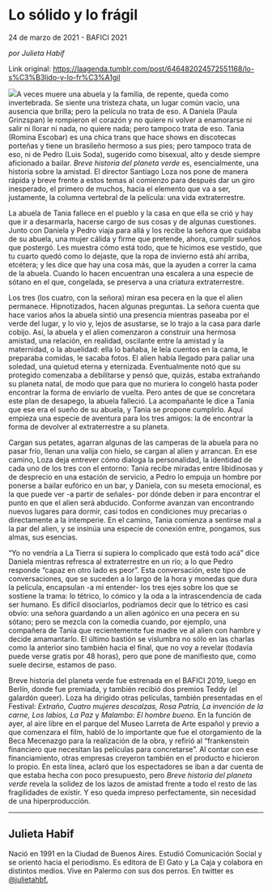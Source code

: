 # Lo sólido y lo frágil



24 de marzo de 2021 - BAFICI 2021

_por Julieta Habif_

Link original: https://laagenda.tumblr.com/post/646482024572551168/lo-s%C3%B3lido-y-lo-fr%C3%A1gil

![](https://64.media.tumblr.com/8513a1479d76616237ddb031e8dd0be0/d1644372ac6471b8-fc/s500x750/20e12ef7614f0f98251c68c2ded3a0d163e27e65.jpg)A veces muere una abuela y la familia, de repente, queda como invertebrada. Se siente una tristeza chata, un lugar común vacío, una ausencia que brilla; pero la película no trata de eso. A Daniela (Paula Grinzspan) le rompieron el corazón y no quiere ni volver a enamorarse ni salir ni llorar ni nada, no quiere nada; pero tampoco trata de eso. Tania (Romina Escobar) es una chica trans que hace shows en discotecas porteñas y tiene un brasileño hermoso a sus pies; pero tampoco trata de eso, ni de Pedro (Luis Soda), sugerido como bisexual, alto y desde siempre aficionado a bailar. *Breve historia del planeta verde* es, esencialmente, una historia sobre la amistad. El director Santiago Loza nos pone de manera rápida y breve frente a estos temas al comienzo para después dar un giro inesperado, el primero de muchos, hacia el elemento que va a ser, justamente, la columna vertebral de la película: una vida extraterrestre. 

La abuela de Tania fallece en el pueblo y la casa en que ella se crió y hay que ir a desarmarla, hacerse cargo de sus cosas y de algunas cuestiones. Junto con Daniela y Pedro viaja para allá y los recibe la señora que cuidaba de su abuela, una mujer cálida y firme que pretende, ahora, cumplir sueños que postergó. Les muestra cómo está todo, que te hicimos ese vestido, que tu cuarto quedó como lo dejaste, que la ropa de invierno está ahí arriba, etcétera; y les dice que hay una cosa más, que la ayuden a correr la cama de la abuela. Cuando lo hacen encuentran una escalera a una especie de sótano en el que, congelada, se preserva a una criatura extraterrestre. 

Los tres (los cuatro, con la señora) miran esa pecera en la que el alien permanece. Hipnotizados, hacen algunas preguntas. La señora cuenta que hace varios años la abuela sintió una presencia mientras paseaba por el verde del lugar, y lo vio y, lejos de asustarse, se lo trajo a la casa para darle cobijo. Así, la abuela y el alien comenzaron a construir una hermosa amistad, una relación, en realidad, oscilante entre la amistad y la maternidad, o la abuelidad: ella lo bañaba, le leía cuentos en la cama, le preparaba comidas, le sacaba fotos. El alien había llegado para paliar una soledad, una quietud eterna y eternizada. Eventualmente notó que su protegido comenzaba a debilitarse y pensó que, quizás, estaba extrañando su planeta natal, de modo que para que no muriera lo congeló hasta poder encontrar la forma de enviarlo de vuelta. Pero antes de que se concretara este plan de desapego, la abuela falleció. La acompañante le dice a Tania que ese era el sueño de su abuela, y Tania se propone cumplirlo. Aquí empieza una especie de aventura para los tres amigos: la de encontrar la forma de devolver al extraterrestre a su planeta. 

Cargan sus petates, agarran algunas de las camperas de la abuela para no pasar frío, llenan una valija con hielo, se cargan al alien y arrancan. En ese camino, Loza deja entrever cómo dialoga la personalidad, la identidad de cada uno de los tres con el entorno: Tania recibe miradas entre libidinosas y de desprecio en una estación de servicio, a Pedro lo empuja un hombre por ponerse a bailar eufórico en un bar, y Daniela, con su meseta emocional, es la que puede ver -a partir de señales- por dónde deben ir para encontrar el punto en que el alien será abducido. Conforme avanzan van encontrando nuevos lugares para dormir, casi todos en condiciones muy precarias o directamente a la intemperie. En el camino, Tania comienza a sentirse mal a la par del alien, y se insinúa una especie de conexión entre, pongamos, sus almas, sus esencias. 

“Yo no vendría a La Tierra si supiera lo complicado que está todo acá” dice Daniela mientras refresca al extraterrestre en un río; a lo que Pedro responde “capaz en otro lado es peor”. Esta conversación, este tipo de conversaciones, que se suceden a lo largo de la hora y monedas que dura la película, encapsulan -a mi entender- los tres ejes sobre los que se sostiene la trama: lo tétrico, lo cómico y la oda a la intrascendencia de cada ser humano. Es difícil disociarlos, podríamos decir que lo tétrico es casi obvio: una señora guardando a un alien agónico en una pecera en su sótano; pero se mezcla con la comedia cuando, por ejemplo, una compañera de Tania que recientemente fue madre ve al alien con hambre y decide amamantarlo. El último bastión se vislumbra no sólo en las charlas como la anterior sino también hacia el final, que no voy a revelar (todavía puede verse gratis por 48 horas), pero que pone de manifiesto que, como suele decirse, estamos de paso. 





Breve historia del planeta verde fue estrenada en el BAFICI 2019, luego en Berlín, donde fue premiada, y también recibió dos premios Teddy (el galardón queer). Loza ha dirigido otras películas, también presentadas en el Festival: *Extraño, Cuatro mujeres descalzas, Rosa Patria, La invención de la carne, Los labios, La Paz* y *Malambo: El hombre bueno.* En la función de ayer, al aire libre en el parque del Museo Larreta de Arte español y previo a que comenzara el film, habló de lo importante que fue el otorgamiento de la Beca Mecenazgo para la realización de la obra, y refirió al “frankenstein financiero que necesitan las películas para concretarse”. Al contar con ese financiamiento, otras empresas creyeron también en el producto e hicieron lo propio. En esta línea, aclaró que los espectadores se iban a dar cuenta de que estaba hecha con poco presupuesto, pero *Breve historia del planeta verde* revela la solidez de los lazos de amistad frente a todo el resto de las fragilidades de existir. Y eso queda impreso perfectamente, sin necesidad de una hiperproducción. 



  




---

 Julieta Habif
--------------

 Nació en 1991 en la Ciudad de Buenos Aires. Estudió Comunicación Social y se orientó hacia el periodismo. Es editora de El Gato y La Caja y colabora en distintos medios. Vive en Palermo con sus dos perros. En twitter es [@julietahbf.](https://twitter.com/julietahbf) 

